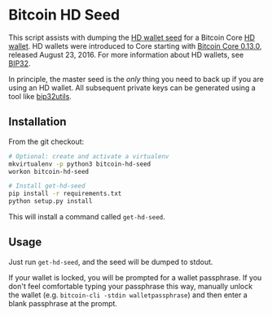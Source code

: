 # Bitcoin HD Seed

This script assists with dumping
the [HD wallet seed](https://bitcoin.org/en/glossary/hd-wallet-seed) for a
Bitcoin Core [HD wallet](https://bitcoin.org/en/glossary/hd-protocol). HD
wallets were introduced to Core starting
with [Bitcoin Core 0.13.0](https://bitcoin.org/en/release/v0.13.0), released
August 23, 2016. For more information about HD wallets,
see [BIP32](https://github.com/bitcoin/bips/blob/master/bip-0032.mediawiki).

In principle, the master seed is the *only* thing you need to back up if you are
using an HD wallet. All subsequent private keys can be generated using a tool
like [bip32utils](https://github.com/prusnak/bip32utils).

## Installation

From the git checkout:

```bash
# Optional: create and activate a virtualenv
mkvirtualenv -p python3 bitcoin-hd-seed
workon bitcoin-hd-seed

# Install get-hd-seed
pip install -r requirements.txt
python setup.py install
```

This will install a command called `get-hd-seed`.

## Usage

Just run `get-hd-seed`, and the seed will be dumped to stdout.

If your wallet is locked, you will be prompted for a wallet passphrase. If you
don't feel comfortable typing your passphrase this way, manually unlock the
wallet (e.g. `bitcoin-cli -stdin walletpassphrase`) and then enter a blank
passphrase at the prompt.

